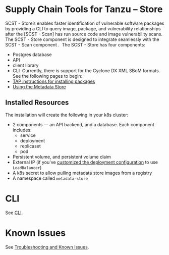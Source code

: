 # Supply Chain Tools for Tanzu – Store

SCST - Store’s enables faster identification of vulnerable software packages by providing a CLI to query image, package, and vulnerability relationships after the [SCST - Scan] has run source code and image vulnerability scans.
​
The SCST - Store component is designed to integrate seamlessly with the SCST - Scan component <add link>. 
​
The SCST - Store has four components:

* Postgres database
* API
* client library
* CLI
​
Currently, there is support for the Cyclone DX XML SBoM formats.
​
See the following pages to begin:
​
* [TAP instructions for installing packages](../install.md#install-scst-store)
* [Using the Metadata Store](using_metadata_store.md)

## Installed Resources

The installation will create the following in your k8s cluster:
* 2 components — an API backend, and a database. Each component includes:
    * service
    * deployment
    * replicaset
    * pod
* Persistent volume, and persistent volume claim
* External IP (if you've [customized the deployment configuration](../install.md#install-scst-store) to use `LoadBalancer`)
* A k8s secret to allow pulling metadata store images from a registry
* A namespace called `metadata-store`

# CLI

See [CLI](cli.md).

# Known Issues

See [Troubleshooting and Known Issues](known_issues.md).
